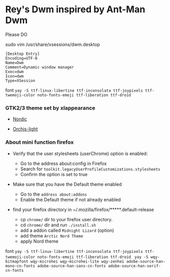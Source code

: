 Rey's Dwm inspired by Ant-Man Dwm
============================

Please DO 

sudo vim /usr/share/xsessions/dwm.desktop

```vim
[Desktop Entry]
Encoding=UTF-8
Name=Dwm
Comment=Dynamic window manager
Exec=dwm
Icon=dwm
Type=XSession
```

font
`yay -S ttf-linux-libertine ttf-inconsolata ttf-joypixels ttf-twemoji-color noto-fonts-emoji ttf-liberation ttf-droid
`
### GTK2/3 theme set by xlappearance
* [Nordic](https://www.gnome-look.org/p/1267246/) 

* [Orchis-light](https://www.gnome-look.org/p/1357889/) 

### About mini function firefox
* Verify that the user stylesheets (userChrome) option is enabled:
  * Go to the address about:config in Firefox
  * Search for `toolkit.legacyUserProfileCustomizations.stylesheets`
  * Confirm the option is set to true

* Make sure that you have the Default theme enabled
  * Go to the `address about:addons`
  * Enable the Default theme if not already enabled

* find your firefox directory in ~/.mozilla/firefox/*****.default-release
  * cp `chrome/` dir to your firefox user directory.
  * cd `chrome/` dir and run `./install.sh`
  * add a addon called `Midnight Lizard` (option)
  * add theme `Arctic Nord Theme`
  * apply Nord theme


font
`yay -S ttf-linux-libertine ttf-inconsolata ttf-joypixels ttf-twemoji-color noto-fonts-emoji ttf-liberation ttf-droid
`
`yay -S wqy-bitmapfont wqy-microhei wqy-microhei-lite wqy-zenhei adobe-source-han-mono-cn-fonts adobe-source-han-sans-cn-fonts adobe-source-han-serif-cn-fonts`
